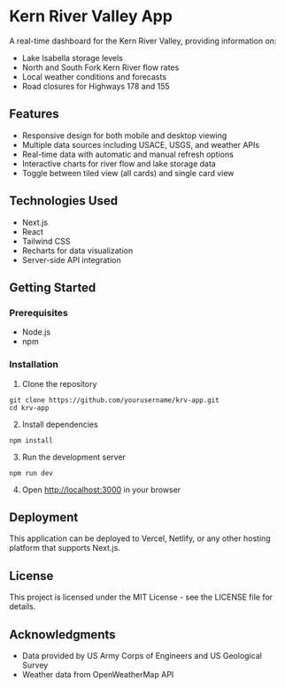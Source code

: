 # Kern River Valley App

A real-time dashboard for the Kern River Valley, providing information on:
- Lake Isabella storage levels
- North and South Fork Kern River flow rates
- Local weather conditions and forecasts
- Road closures for Highways 178 and 155

## Features

- Responsive design for both mobile and desktop viewing
- Multiple data sources including USACE, USGS, and weather APIs
- Real-time data with automatic and manual refresh options
- Interactive charts for river flow and lake storage data
- Toggle between tiled view (all cards) and single card view

## Technologies Used

- Next.js
- React
- Tailwind CSS
- Recharts for data visualization
- Server-side API integration

## Getting Started

### Prerequisites

- Node.js
- npm

### Installation

1. Clone the repository
```
git clone https://github.com/yourusername/krv-app.git
cd krv-app
```

2. Install dependencies
```
npm install
```

3. Run the development server
```
npm run dev
```

4. Open [http://localhost:3000](http://localhost:3000) in your browser

## Deployment

This application can be deployed to Vercel, Netlify, or any other hosting platform that supports Next.js.

## License

This project is licensed under the MIT License - see the LICENSE file for details.

## Acknowledgments

- Data provided by US Army Corps of Engineers and US Geological Survey
- Weather data from OpenWeatherMap API
